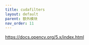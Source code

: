 ```yaml
---
title: cudafilters
layout: default
parent: 额外模块
nav_order: 11
---
```


https://docs.opencv.org/5.x/index.html